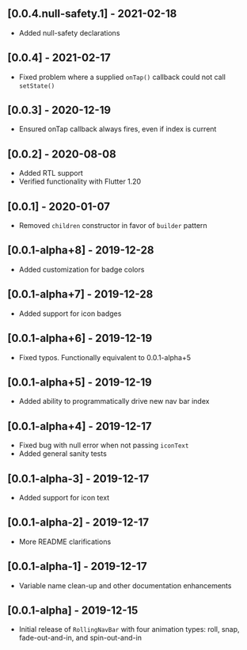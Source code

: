 ## [0.0.4.null-safety.1] - 2021-02-18

- Added null-safety declarations

## [0.0.4] - 2021-02-17

- Fixed problem where a supplied `onTap()` callback could not call `setState()`

## [0.0.3] - 2020-12-19

- Ensured onTap callback always fires, even if index is current

## [0.0.2] - 2020-08-08

- Added RTL support
- Verified functionality with Flutter 1.20

## [0.0.1] - 2020-01-07

- Removed `children` constructor in favor of `builder` pattern

## [0.0.1-alpha+8] - 2019-12-28

- Added customization for badge colors

## [0.0.1-alpha+7] - 2019-12-28

- Added support for icon badges

## [0.0.1-alpha+6] - 2019-12-19

- Fixed typos. Functionally equivalent to 0.0.1-alpha+5

## [0.0.1-alpha+5] - 2019-12-19

- Added ability to programmatically drive new nav bar index

## [0.0.1-alpha+4] - 2019-12-17

- Fixed bug with null error when not passing `iconText`
- Added general sanity tests

## [0.0.1-alpha-3] - 2019-12-17

- Added support for icon text

## [0.0.1-alpha-2] - 2019-12-17

- More README clarifications

## [0.0.1-alpha-1] - 2019-12-17

- Variable name clean-up and other documentation enhancements

## [0.0.1-alpha] - 2019-12-15

- Initial release of `RollingNavBar` with four animation types: roll, snap, fade-out-and-in, and spin-out-and-in
